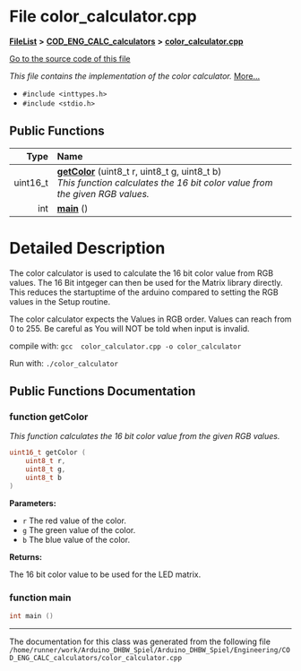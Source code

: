 

# File color\_calculator.cpp



[**FileList**](files.md) **>** [**COD\_ENG\_CALC\_calculators**](dir_17970de91eb624507a74aaad367e0c70.md) **>** [**color\_calculator.cpp**](color__calculator_8cpp.md)

[Go to the source code of this file](color__calculator_8cpp_source.md)

_This file contains the implementation of the color calculator._ [More...](#detailed-description)

* `#include <inttypes.h>`
* `#include <stdio.h>`





































## Public Functions

| Type | Name |
| ---: | :--- |
|  uint16\_t | [**getColor**](#function-getcolor) (uint8\_t r, uint8\_t g, uint8\_t b) <br>_This function calculates the 16 bit color value from the given RGB values._  |
|  int | [**main**](#function-main) () <br> |




























# Detailed Description


The color calculator is used to calculate the 16 bit color value from RGB values. The 16 Bit intgeger can then be used for the Matrix library directly. This reduces the startuptime of the arduino compared to setting the RGB values in the Setup routine.


The color calculator expects the Values in RGB order. Values can reach from 0 to 255. Be careful as You will NOT be told when input is invalid.


compile with: `gcc  color_calculator.cpp -o color_calculator`


Run with: `./color_calculator` 


    
## Public Functions Documentation




### function getColor 

_This function calculates the 16 bit color value from the given RGB values._ 
```C++
uint16_t getColor (
    uint8_t r,
    uint8_t g,
    uint8_t b
) 
```





**Parameters:**


* `r` The red value of the color. 
* `g` The green value of the color. 
* `b` The blue value of the color. 



**Returns:**

The 16 bit color value to be used for the LED matrix. 





        



### function main 

```C++
int main () 
```




------------------------------
The documentation for this class was generated from the following file `/home/runner/work/Arduino_DHBW_Spiel/Arduino_DHBW_Spiel/Engineering/COD_ENG_CALC_calculators/color_calculator.cpp`

